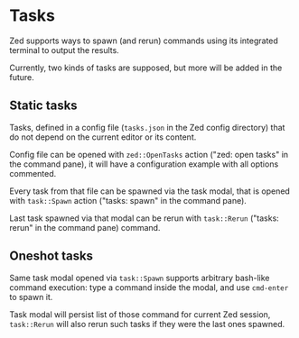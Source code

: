 # Tasks

Zed supports ways to spawn (and rerun) commands using its integrated terminal to output the results.

Currently, two kinds of tasks are supposed, but more will be added in the future.

## Static tasks

Tasks, defined in a config file (`tasks.json` in the Zed config directory) that do not depend on the current editor or its content.

Config file can be opened with `zed::OpenTasks` action ("zed: open tasks" in the command pane), it will have a configuration example with all options commented.

Every task from that file can be spawned via the task modal, that is opened with `task::Spawn` action ("tasks: spawn" in the command pane).

Last task spawned via that modal can be rerun with `task::Rerun` ("tasks: rerun" in the command pane) command.

## Oneshot tasks

Same task modal opened via `task::Spawn` supports arbitrary bash-like command execution: type a command inside the modal, and use `cmd-enter` to spawn it.

Task modal will persist list of those command for current Zed session, `task::Rerun` will also rerun such tasks if they were the last ones spawned.
